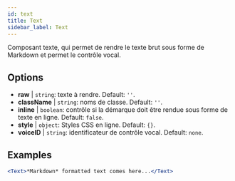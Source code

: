 ```yaml
---
id: text 
title: Text
sidebar_label: Text
---
```


Composant texte, qui permet de rendre le texte brut sous forme de Markdown et permet le contrôle vocal.

## Options

* __raw__ | `string`: texte à rendre. Default: `''`.
* __className__ | `string`: noms de classe. Default: `''`.
* __inline__ | `boolean`: contrôle si la démarque doit être rendue sous forme de texte en ligne. Default: `false`.
* __style__ | `object`: Styles CSS en ligne. Default: `{}`.
* __voiceID__ | `string`: identificateur de contrôle vocal. Default: `none`.


## Examples

```jsx live
<Text>*Markdown* formatted text comes here...</Text>
```



